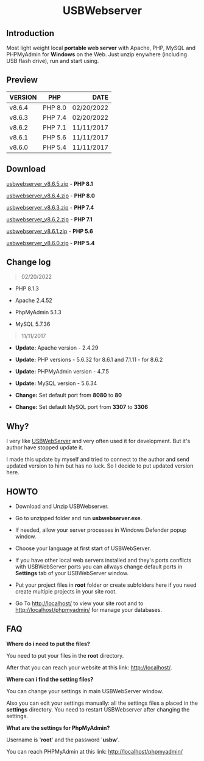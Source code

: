 # <center>USBWebserver</center>

## Introduction

Most light weight local **portable web server** with Apache, PHP, MySQL and PHPMyAdmin for **Windows** on the Web. Just unzip enywhere (including USB flash drive), run and start using.		

## Preview

| VERSION | PHP | DATE |
| :----- | :-----: | -----: |
| v8.6.4| PHP 8.0 | 02/20/2022 |
| v8.6.3| PHP 7.4 | 02/20/2022 |
| v8.6.2| PHP 7.1 | 11/11/2017 |
| v8.6.1| PHP 5.6 | 11/11/2017 |
| v8.6.0| PHP 5.4 | 11/11/2017 |

## Download

[usbwebserver_v8.6.5.zip](https://github.com/lopins/usbwebserver/blob/main/downloads/usbwebserver_v8.6.5-PHP8.1.zip) - **PHP 8.1**

[usbwebserver_v8.6.4.zip](https://github.com/lopins/usbwebserver/blob/main/downloads/usbwebserver_v8.6.4-PHP8.0.zip) - **PHP 8.0**

[usbwebserver_v8.6.3.zip](https://github.com/lopins/usbwebserver/blob/main/downloads/usbwebserver_v8.6.3-PHP7.4.zip) - **PHP 7.4**

[usbwebserver_v8.6.2.zip](https://github.com/lopins/usbwebserver/blob/main/downloads/usbwebserver_v8.6.2-PHP7.1.zip) - **PHP 7.1**

[usbwebserver_v8.6.1.zip](https://github.com/lopins/usbwebserver/blob/main/downloads/usbwebserver_v8.6.1-PHP5.6.zip) - **PHP 5.6**

[usbwebserver_v8.6.0.zip](https://github.com/lopins/usbwebserver/blob/main/downloads/usbwebserver_v8.6.0-PHP5.4.zip) - **PHP 5.4**

## Change log

> 02/20/2022

  - PHP 8.1.3
  
  - Apache 2.4.52
  
  - PhpMyAdmin 5.1.3
  
  - MySQL 5.7.36

> 11/11/2017

  - **Update:** Apache version - 2.4.29

  - **Update:** PHP versions - 5.6.32 for 8.6.1 and 7.1.11 - for 8.6.2

  - **Update:** PHPMyAdmin version - 4.7.5

  - **Update:** MySQL version - 5.6.34

  - **Change:** Set default port from **8080** to **80**
  
  - **Change:** Set default MySQL port from **3307** to **3306**

## Why?

I very like [USBWebServer](http://www.usbwebserver.net/) and very often used it for development. But it's author have stopped update it.
			
I made this update by myself and tried to connect to the author and send updated version to him but has no luck. So I decide to put updated version here.			

## HOWTO

- Download and Unzip USBWebserver.
				
- Go to unzipped folder and run **usbwebserver.exe**.
				
- If needed, allow your server processes in Windows Defender popup window.
				
- Choose your language at first start of USBWebServer.
				
- If you have other local web servers installed and they's ports conflicts with USBWebServer ports you can allways change default ports in **Settings** tab of your USBWebServer window.
				
- Put your project files in **root** folder or create subfolders here if you need create multiple projects in your site root.
				
- Go To [http://localhost/](http://localhost/) to view your site root and to [http://localhost/phpmyadmin/](http://localhost/phpmyadmin/) for manage your databases.
				

## FAQ

**Where do i need to put the files?**

You need to put your files in the **root** directory.
				
After that you can reach your website at this link:  [http://localhost/](http://localhost/).

**Where can i find the setting files?**

You can change your settings in main USBWebServer window.
				
Also you can edit your settings manually: all the settings files a placed in the **settings** directory. You need to restart USBWebserver after changing the settings.
			

**What are the settings for PhpMyAdmin?**

Username is '**root**' and the password '**usbw**'.

You can reach PHPMyAdmin at this link: [http://localhost/phpmyadmin/](http://localhost/phpmyadmin/)
